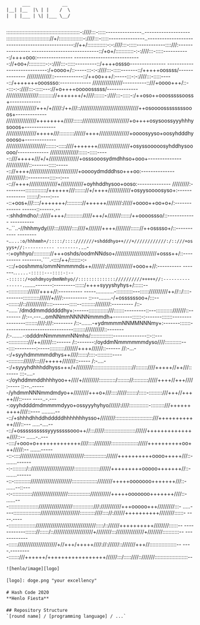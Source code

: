 ```
      ___            __  
|__| |__  |\ | |    /  \ 
|  | |___ | \| |___ \__/ 

```
```

````````````````````````````````````````````````````````````````````````````````````````````````````
:::::::::::::::::::::::::::::::::::::::::::::::::-:////:::-:::::---------------..-------------------
::::::::::::::::::::::::::::://+/::::::::::::::::-:////:::-:::::---------------..-------------------
----------------------------://++/:::::::::::::-:-:////:::-:::::------------::::///:----------------
----------------------------::/+o+/::::::::::::-:-:////:::-:::::-----------:/++++ooo:---------------
----------------------------://+oo+/:::::::::::-:-:////:::-:::::---------::/++++ossso---------------
----------------------------:/+oooo+/::-----:::-:-:////:::-:::::-------::/+++++oossss/--------------
/////////////::------------::/++oo+++/:-----:::-:-:////:::-:::::-----::/+++++++ooossso:-------------
////////////////----------::///+oooo+++/::--:::-:-:////:::-:::::---://+o++++ooooosssss/-------------
/////////////////:::::::::://+++++++/+////:::::::-:////:::-:::::-:/++oso++ooosssssooss+-------------
////////////////+++/+/////:/++///::///////////////////////////////++osoooossssssssooos+-------------
////////////////++++++++/////:::::://///////////////////////+o++++osysoossyyyhhhysooos+-------------
////////////////+++++///:::::::::://////++++////////////////+oooosyyso+oosyhdddhyoooso+-------------
/////////////////////:::::::-:::::////+++++++/////////////////+osyssooooosyhddhysooooo/-------------
///////////////::::::-:::::-----::///+++++///+/+////////////////+osssooosydmdhhso+ooo+--------------
////////////::-------:::::------:://++++//////////////////////////+ooooydmdddhso+++oo:--------------
//////////::---------::::--:----:://++++///////////////+////////////+oyhhddhysoo+ooso:--------------
/////////:---------::::::::::::::/++++++///::::::://+/++++////////////+osyysoooosyso+:--------------
:::::::/:----:----::+oos+///::::/+++++++/:::::::::://++++++////////://///+oooo++oo+o+/:-------------
------::------.---:shhdmdho/:://///++++/::::::::::://///+++/+///////::::::/++oooossso/::------------
-----------..``..-//hhhmydy////:::///////::::////+///////++++////////:::::://++osssso+/::-----------
---------..```...:o/hhhmmh+/:::::/::::///////+shdddhyo++///+////////////:/::///+osyys+//:-----------
--------..```..--:+oyhhyo/::::::::::://+++oshds/oodmNNdso+//////////////////////+osss++/::----------
--------.````.-::::/++/:::::::-:--:::/+ooshmms/ommNmmmmds++///////://////////////+ooo++//:----------
-------.`.....-:::::---::::-:---::::::/+oohdmyoydmmNmhyo//:::::::::::::://////////+++++//:----------
------.`.......-------:---------::::::/++++syyyshyhys+/::::::---::::::::::::://////++++//:----------
-----............-:::::::::::---:::::://////////++//::/::::--------::::::::::://////+////:----------
::---........-/+ossssssoo+/:::---::::::://::///////////::::-------:::::--:::::::::////////:---------
/::--......`/dmddmmddddddhy+:------:::::::::::::///:::::::---------::---:::::::::::///////::--------
//:--.---...omNNmmNNNNNmmmdh+--------::::::-:-------:::::::----------------::::::::////:///:--------
/::-.......-+ydmmmmNNMMNNNmy+:-------:::::::-----------------------------:::::::://////////::-------
/:-.......-:odddmNmmmmmNNmhs/:::::::::::::::--------------::-::----:::::::::::::///++//////:::------
/::-------:/oyddmNmmmmmmdyso////:::::::::::---::::---------:-----::::::::::///////++++//////::------
//:-...--:/+syyhdmmmmddhys++////::::::/::::-::::::::::-----:::::::::://////:::///+++++///////::-----
/:-....--:/+syyyhdhhhddhyss+++/+/////////:::::::::::::::::::::::::://::::::::////+++++//++///::-----
:::-....--:/oyhddmmddhhhhyoo++////+/////////:::::::::::/:::::::://:::::::::://///++++//+++////:-----
::--..------/yhdmmNNNmmdmdyo++////////+++o+///:::://///:::::::/:::::-:::::::::///+++//+++++///::----
----..-.----:oyyhddddmdmmmmdyyo+ossyyyhyhyo//////:////:::::::::::::-:::::::::///++++++++++////::----
.........---::/+shhhdhhddhdddddhhhhhhhysso+////////:::::::::::::::::::::::::///++++++++++++////::---
.....-....---::/+ossssssssssyyysssssooo++//::://///::::::::::::::::::::://////++++++++++++++////::--
......-..----::::/+ooo+o+++++++++++++////:::://///////:::::::::::::::::://///++++++++++oo+++/////:--
.......------::-:::://////////////////////////////////::::::::::::::://////++++++++++oooo+++++///::-
.......-------:-:::::::::/::///////////////////////::::::::::::::::://////+++++++++ooooo+++++++//::-
.......-------::-::::::::::://////////////////////:::::::::::::::::////////+++++ooooooo+++++++///::-
......--::----:-:::::::::::::///////////////////:::::::::::::::///////////+++++ooooooo+++++++////::-
......---:::::::::::::::::::://////////////////::::::::::::::///:///////////+++ooooo+++/////////:::-
.....----:::::::::::::::::://///////////////////::::::::::////:::://://////++++++++++////////::::::-
----.-----::::::::::::::::::////////////////////////////////:::::/:://////++++++++++////////::::::--
------------::::::://::::::/:://///////////////////+////////:::///////////////+////////:::::::::::--
-------------:::::://///////////////////+//+++/+++++////://://////::///////+++//::::::::::::::::::--
----.---------:::::::///++++++/+++++++++++++++++//////:::/:::::////::///////::::::::::::::::::::::--
```
![henlo/image][logo]

[logo]: doge.png "your excellency"

# Hash Code 2020
**Henlo Fiesta**

## Repository Structure
`[round name] / [programming language] / ...`
